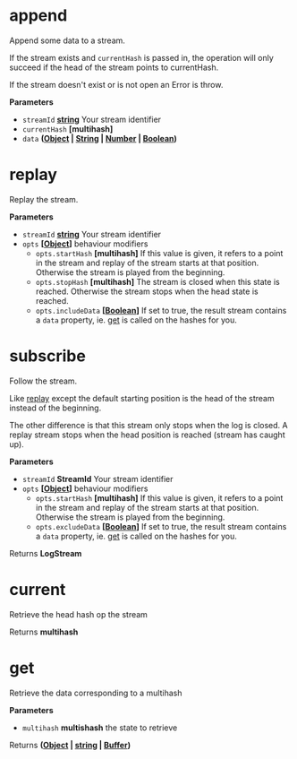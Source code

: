 <!-- Generated by documentation.js. Update this documentation by updating the source code. -->

# append

Append some data to a stream.

If the stream exists and `currentHash` is passed in, the operation
will only succeed if the head of the stream points to currentHash.

If the stream doesn't exist or is not open an Error is throw.

**Parameters**

-   `streamId` **[string](https://developer.mozilla.org/en-US/docs/Web/JavaScript/Reference/Global_Objects/String)** Your stream identifier
-   `currentHash` **\[multihash]** 
-   `data` **([Object](https://developer.mozilla.org/en-US/docs/Web/JavaScript/Reference/Global_Objects/Object) \| [String](https://developer.mozilla.org/en-US/docs/Web/JavaScript/Reference/Global_Objects/String) \| [Number](https://developer.mozilla.org/en-US/docs/Web/JavaScript/Reference/Global_Objects/Number) \| [Boolean](https://developer.mozilla.org/en-US/docs/Web/JavaScript/Reference/Global_Objects/Boolean))** 

# replay

Replay the stream.

**Parameters**

-   `streamId` **[string](https://developer.mozilla.org/en-US/docs/Web/JavaScript/Reference/Global_Objects/String)** Your stream identifier
-   `opts` **\[[Object](https://developer.mozilla.org/en-US/docs/Web/JavaScript/Reference/Global_Objects/Object)]** behaviour modifiers
    -   `opts.startHash` **\[multihash]** If this value is given, it refers
        to a point in the stream and replay of the stream starts at that
        position. Otherwise the stream is played from the beginning.
    -   `opts.stopHash` **\[multihash]** The stream is closed when this state
        is reached. Otherwise the stream stops when the head state is reached.
    -   `opts.includeData` **\[[Boolean](https://developer.mozilla.org/en-US/docs/Web/JavaScript/Reference/Global_Objects/Boolean)]** If set to true, the result
        stream contains a `data` property, ie. [get](get) is called on the
        hashes for you.

# subscribe

Follow the stream.

Like [replay](replay) except the default starting position is the
head of the stream instead of the beginning.

The other difference is that this stream only stops when the
log is closed. A replay stream stops when the head position is
reached (stream has caught up).

**Parameters**

-   `streamId` **StreamId** Your stream identifier
-   `opts` **\[[Object](https://developer.mozilla.org/en-US/docs/Web/JavaScript/Reference/Global_Objects/Object)]** behaviour modifiers
    -   `opts.startHash` **\[multihash]** If this value is given, it refers
        to a point in the stream and replay of the stream starts at that
        position. Otherwise the stream is played from the beginning.
    -   `opts.excludeData` **\[[Boolean](https://developer.mozilla.org/en-US/docs/Web/JavaScript/Reference/Global_Objects/Boolean)]** If set to true, the result
        stream contains a `data` property, ie. [get](get) is called on the
        hashes for you.

Returns **LogStream** 

# current

Retrieve the head hash op the stream

Returns **multihash** 

# get

Retrieve the data corresponding to a multihash

**Parameters**

-   `multihash` **multishash** the state to retrieve

Returns **([Object](https://developer.mozilla.org/en-US/docs/Web/JavaScript/Reference/Global_Objects/Object) \| [string](https://developer.mozilla.org/en-US/docs/Web/JavaScript/Reference/Global_Objects/String) \| [Buffer](https://nodejs.org/api/buffer.html))** 
